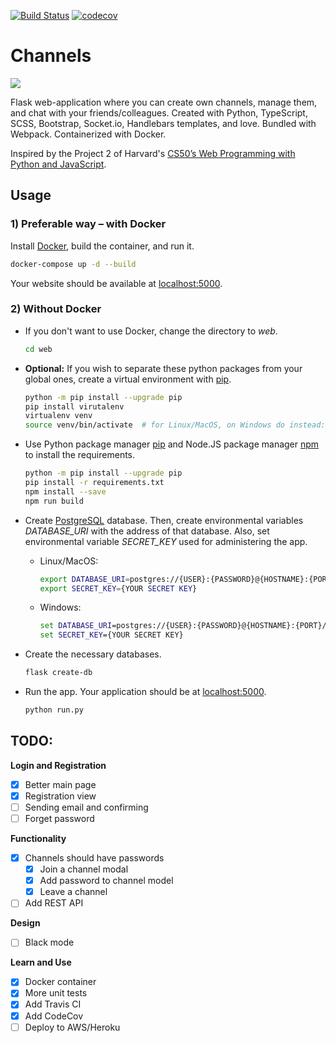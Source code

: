 [![Build Status](https://travis-ci.org/dzionek/channels.svg?branch=master)](https://travis-ci.org/dzionek/channels)
[![codecov](https://codecov.io/gh/dzionek/channels/branch/master/graph/badge.svg)](https://codecov.io/gh/dzionek/channels)
# Channels

<img src="readme_screenshots/screenshot-1">

Flask web-application where you can create own channels, manage them, and chat with your friends/colleagues.
Created with Python, TypeScript, SCSS, Bootstrap, Socket.io, Handlebars templates, and love. Bundled with Webpack.
Containerized with Docker.

Inspired by the Project 2 of Harvard's [CS50’s Web Programming with Python and JavaScript](https://cs50.harvard.edu/web/2018/).

## Usage

### 1) Preferable way – with Docker

Install [Docker](https://www.docker.com/get-started), build the container, and run it.

```bash
docker-compose up -d --build
```

Your website should be available at [localhost:5000](localhost:5000).

### 2) Without Docker
* If you don't want to use Docker, change the directory to *web*.

    ```bash
    cd web
    ```

* **Optional:** If you wish to separate these python packages from your global ones,
create a virtual environment with [pip](https://pip.pypa.io/en/stable/).

    ```bash
    python -m pip install --upgrade pip
    pip install virutalenv
    virtualenv venv
    source venv/bin/activate  # for Linux/MacOS, on Windows do instead: venv\Scripts\activate
    ```

* Use Python package manager [pip](https://pip.pypa.io/en/stable/) and Node.JS package manager [npm](https://nodejs.org) to install the requirements.

    ```bash
    python -m pip install --upgrade pip
    pip install -r requirements.txt
    npm install --save
    npm run build
    ```

* Create [PostgreSQL](https://www.postgresql.org) database. Then, create environmental variables *DATABASE_URI*
with the address of that database. Also, set environmental variable *SECRET_KEY* used for administering the app.

    * Linux/MacOS:
    
        ```bash
        export DATABASE_URI=postgres://{USER}:{PASSWORD}@{HOSTNAME}:{PORT}/{DB NAME}
        export SECRET_KEY={YOUR SECRET KEY}
        ```

    * Windows:
    
        ```cmd
        set DATABASE_URI=postgres://{USER}:{PASSWORD}@{HOSTNAME}:{PORT}/{DB NAME}
        set SECRET_KEY={YOUR SECRET KEY}
        ```

* Create the necessary databases.

    ```bash
    flask create-db
    ```

* Run the app. Your application should be at [localhost:5000](localhost:5000).

    ```bash
    python run.py
    ```

## TODO:
**Login and Registration**
- [x] Better main page
- [x] Registration view
- [ ] Sending email and confirming
- [ ] Forget password

**Functionality**
- [x] Channels should have passwords
  - [x] Join a channel modal
  - [x] Add password to channel model
  - [x] Leave a channel
- [ ] Add REST API

**Design**
- [ ] Black mode

**Learn and Use**
- [x] Docker container
- [x] More unit tests
- [x] Add Travis CI
- [x] Add CodeCov
- [ ] Deploy to AWS/Heroku
